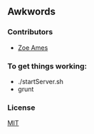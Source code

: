 ## Awkwords

### Contributors
- [Zoe Ames](https://github.com/zoeames)

### To get things working:
- ./startServer.sh
- grunt


### License
[MIT](LICENSE)

